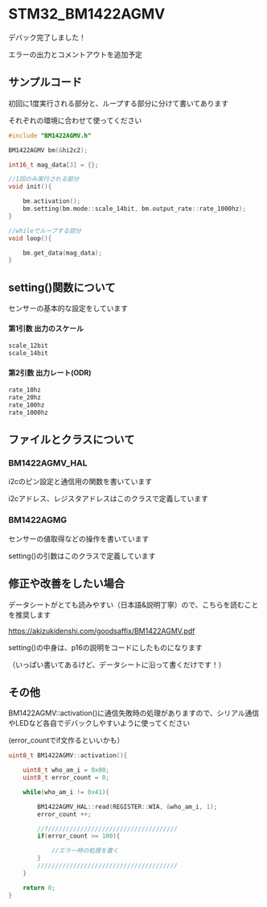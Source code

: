 # STM32_BM1422AGMV

デバック完了しました！

エラーの出力とコメントアウトを追加予定

## サンプルコード

初回に1度実行される部分と、ループする部分に分けて書いてあります

それぞれの環境に合わせて使ってください

```cpp
#include "BM1422AGMV.h"

BM1422AGMV bm(&hi2c2);

int16_t mag_data[3] = {};

//1回のみ実行される部分
void init(){

	bm.activation();
	bm.setting(bm.mode::scale_14bit, bm.output_rate::rate_1000hz);
}

//whileでループする部分
void loop(){

	bm.get_data(mag_data);
}
```

## setting()関数について

センサーの基本的な設定をしています

#### 第1引数 出力のスケール
```cpp
scale_12bit
scale_14bit
```

#### 第2引数 出力レート(ODR)
```cpp
rate_10hz 
rate_20hz
rate_100hz
rate_1000hz
```

## ファイルとクラスについて

### BM1422AGMV_HAL 

i2cのピン設定と通信用の関数を書いています

i2cアドレス、レジスタアドレスはこのクラスで定義しています

### BM1422AGMG

センサーの値取得などの操作を書いています

setting()の引数はこのクラスで定義しています

## 修正や改善をしたい場合

データシートがとても読みやすい（日本語&説明丁寧）ので、こちらを読むことを推奨します

https://akizukidenshi.com/goodsaffix/BM1422AGMV.pdf

setting()の中身は、p16の説明をコードにしたものになります

（いっぱい書いてあるけど、データシートに沿って書くだけです！）

## その他

BM1422AGMV::activation()に通信失敗時の処理がありますので、シリアル通信やLEDなど各自でデバックしやすいように使ってください

(error_countでif文作るといいかも）

```cpp
uint8_t BM1422AGMV::activation(){

	uint8_t who_am_i = 0x00;
	uint8_t error_count = 0;

	while(who_am_i != 0x41){

		BM1422AGMV_HAL::read(REGISTER::WIA, &who_am_i, 1);
		error_count ++;

		//?////////////////////////////////////
		if(error_count >= 100){

			//エラー時の処理を書く
		}
		///////////////////////////////////////
	}

	return 0;
}
```
